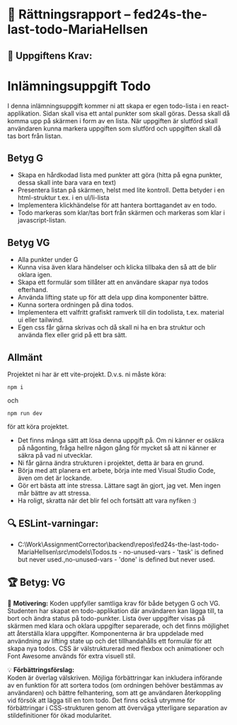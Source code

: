 # 📌 Rättningsrapport – fed24s-the-last-todo-MariaHellsen

## 🎯 Uppgiftens Krav:
# Inlämningsuppgift Todo

I denna inlämningsuppgift kommer ni att skapa er egen todo-lista i en react-applikation.
Sidan skall visa ett antal punkter som skall göras. Dessa skall då komma upp på skärmen i form av en lista. När uppgiften är slutförd skall användaren kunna markera uppgiften som slutförd och uppgiften skall då tas bort från listan.

## Betyg G

- Skapa en hårdkodad lista med punkter att göra (hitta på egna punkter, dessa skall inte bara vara en text)
- Presentera listan på skärmen, helst med lite kontroll. Detta betyder i en html-struktur t.ex. i en ul/li-lista
- Implementera klickhändelse för att hantera borttagandet av en todo.
- Todo markeras som klar/tas bort från skärmen och markeras som klar i javascript-listan.

## Betyg VG

- Alla punkter under G
- Kunna visa även klara händelser och klicka tillbaka den så att de blir oklara igen.
- Skapa ett formulär som tillåter att en användare skapar nya todos efterhand.
- Använda lifting state up för att dela upp dina komponenter bättre.
- Kunna sortera ordningen på dina todos.
- Implementera ett valfritt grafiskt ramverk till din todolista, t.ex. material ui eller tailwind.
- Egen css får gärna skrivas och då skall ni ha en bra struktur och använda flex eller grid på ett bra sätt.

## Allmänt

Projektet ni har är ett vite-projekt. D.v.s. ni måste köra:

```shell
npm i
```

och

```shell
npm run dev 
```

för att köra projektet.

- Det finns många sätt att lösa denna uppgift på. Om ni känner er osäkra på någonting, fråga hellre någon gång för mycket så att ni känner er säkra på vad ni utvecklar.
- Ni får gärna ändra strukturen i projektet, detta är bara en grund.
- Börja med att planera ert arbete, börja inte med Visual Studio Code, även om det är lockande.
- Gör ert bästa att inte stressa. Lättare sagt än gjort, jag vet. Men ingen mår bättre av att stressa.
- Ha roligt, skratta när det blir fel och fortsätt att vara nyfiken :)


## 🔍 ESLint-varningar:
- C:\Work\AssignmentCorrector\backend\repos\fed24s-the-last-todo-MariaHellsen\src\models\Todos.ts - no-unused-vars - 'task' is defined but never used.,no-unused-vars - 'done' is defined but never used.

## 🏆 **Betyg: VG**
📌 **Motivering:** Koden uppfyller samtliga krav för både betygen G och VG. Studenten har skapat en todo-applikation där användaren kan lägga till, ta bort och ändra status på todo-punkter. Lista över uppgifter visas på skärmen med klara och oklara uppgifter separerade, och det finns möjlighet att återställa klara uppgifter. Komponenterna är bra uppdelade med användning av lifting state up och det tillhandahålls ett formulär för att skapa nya todos. CSS är välstrukturerad med flexbox och animationer och Font Awesome används för extra visuell stil.

💡 **Förbättringsförslag:**  
Koden är överlag välskriven. Möjliga förbättringar kan inkludera införande av en funktion för att sortera todos (om ordningen behöver bestämmas av användaren) och bättre felhantering, som att ge användaren återkoppling vid försök att lägga till en tom todo. Det finns också utrymme för förbättringar i CSS-strukturen genom att överväga ytterligare separation av stildefinitioner för ökad modularitet.